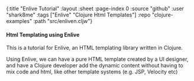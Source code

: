 {:title "Enlive Tutorial"
 :layout :sheet
 :page-index 0
 :source "github"
 :user "shark8me"
 :tags ["Enlive" "Clojure Html Templates"]
 :repo "clojure-examples"
 :path "src/enliven.cljw"}


#### Html Templating using Enlive


This is a tutorial for Enlive, an HTML templating library written in Clojure.

Using Enlive, we can have a pure HTML template created by a UI designer, and have a Clojure developer add the dynamic content without having to mix code and html, like other template systems (e.g. JSP, Velocity etc)



